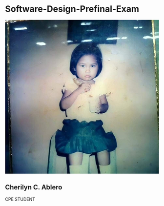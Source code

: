 # Software-Design-Prefinal-Exam
<div class="section center alternate">
  <img class="frame" src="images/che.jpeg"/>
  <h2>Cherilyn C. Ablero</h2>
  <p>CPE STUDENT</p>
  </div>

